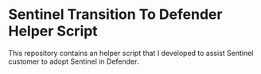 # Sentinel Transition To Defender Helper Script
This repository contains an helper script that I developed to assist Sentinel customer to adopt Sentinel in Defender. 

